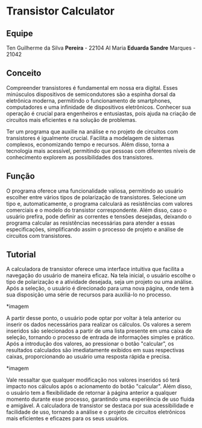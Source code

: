 # Transistor Calculator

## Equipe

Ten Guilherme da Silva **Pereira** - 22104
Al Maria **Eduarda Sandre** Marques - 21042

## Conceito

Compreender transistores é fundamental em nossa era digital. Esses minúsculos dispositivos de semicondutores são a espinha dorsal da eletrônica moderna, permitindo o funcionamento de smartphones, computadores e uma infinidade de dispositivos eletrônicos. Conhecer sua operação é crucial para engenheiros e entusiastas, pois ajuda na criação de circuitos mais eficientes e na solução de problemas.

Ter um programa que auxilie na análise e no projeto de circuitos com transistores é igualmente crucial. Facilita a modelagem de sistemas complexos, economizando tempo e recursos. Além disso, torna a tecnologia mais acessível, permitindo que pessoas com diferentes níveis de conhecimento explorem as possibilidades dos transistores.


## Função

O programa oferece uma funcionalidade valiosa, permitindo ao usuário escolher entre vários tipos de polarização de transistores. Selecione um tipo e, automaticamente, o programa calculará as resistências com valores comerciais e o modelo do transistor correspondente. Além disso, caso o usuário prefira, pode definir as correntes e tensões desejadas, deixando o programa calcular as resistências necessárias para atender a essas especificações, simplificando assim o processo de projeto e análise de circuitos com transistores.

## Tutorial

A calculadora de transistor oferece uma interface intuitiva que facilita a navegação do usuário de maneira eficaz. Na tela inicial, o usuário escolhe o tipo de polarização e a atividade desejada, seja um projeto ou uma análise. Após a seleção, o usuário é direcionado para uma nova página, onde tem à sua disposição uma série de recursos para auxiliá-lo no processo.

*imagem

A partir desse ponto, o usuário pode optar por voltar à tela anterior ou inserir os dados necessários para realizar os cálculos. Os valores a serem inseridos são selecionados a partir de uma lista presente em uma caixa de seleção, tornando o processo de entrada de informações simples e prático. Após a introdução dos valores, ao pressionar o botão "calcular", os resultados calculados são imediatamente exibidos em suas respectivas caixas, proporcionando ao usuário uma resposta rápida e precisa.

*imagem

Vale ressaltar que qualquer modificação nos valores inseridos só terá impacto nos cálculos após o acionamento do botão "calcular". Além disso, o usuário tem a flexibilidade de retornar à página anterior a qualquer momento durante esse processo, garantindo uma experiência de uso fluida e amigável. A calculadora de transistor se destaca por sua acessibilidade e facilidade de uso, tornando a análise e o projeto de circuitos eletrônicos mais eficientes e eficazes para os seus usuários.
